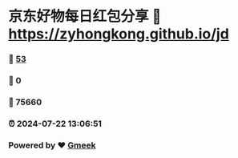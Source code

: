 # 京东好物每日红包分享 :link: https://zyhongkong.github.io/jd 
### :page_facing_up: [53](https://zyhongkong.github.io/jd/tag.html) 
### :speech_balloon: 0 
### :hibiscus: 75660 
### :alarm_clock: 2024-07-22 13:06:51 
### Powered by :heart: [Gmeek](https://github.com/Meekdai/Gmeek)

